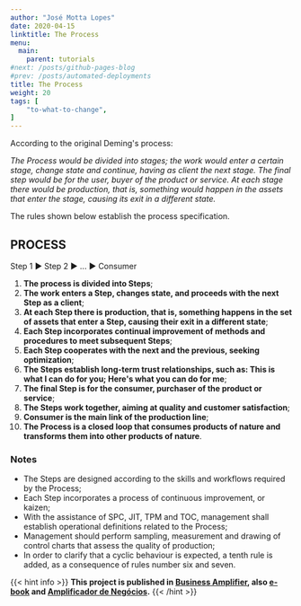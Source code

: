 ```yaml
---
author: "José Motta Lopes"
date: 2020-04-15
linktitle: The Process
menu:
  main:
    parent: tutorials
#next: /posts/github-pages-blog
#prev: /posts/automated-deployments
title: The Process
weight: 20
tags: [
    "to-what-to-change",
]
---
```

According to the original Deming's process:

*The Process would be divided into stages; the work would enter a certain stage, change state and continue, having as client the next stage. The final step would be for the user, buyer of the product or service. At each stage there would be production, that is, something would happen in the assets that enter the stage, causing its exit in a different state.*

The rules shown below establish the process specification.

## PROCESS

Step 1 ► Step 2 ► ... ► Consumer

1. **The process is divided into Steps**;
2. **The work enters a Step, changes state, and proceeds with the next Step as a client**;
3. **At each Step there is production, that is, something happens in the set of assets that enter a Step, causing their exit in a different state**;
4. **Each Step incorporates continual improvement of methods and procedures to meet subsequent Steps**;
5. **Each Step cooperates with the next and the previous, seeking optimization**;
6. **The Steps establish long-term trust relationships, such as: This is what I can do for you; Here's what you can do for me**;
7. **The final Step is for the consumer, purchaser of the product or service**;
8. **The Steps work together, aiming at quality and customer satisfaction**;
9. **Consumer is the main link of the production line**;
10. **The Process is a closed loop that consumes products of nature and transforms them into other products of nature**.

### Notes

- The Steps are designed according to the skills and workflows required by the Process;
- Each Step incorporates a process of continuous improvement, or kaizen;
- With the assistance of SPC, JIT, TPM and TOC, management shall establish operational definitions related to the Process;
- Management should perform sampling, measurement and drawing of control charts that assess the quality of production;
- In order to clarify that a cyclic behaviour is expected, a tenth rule is added, as a consequence of rules number six and seven.

{{< hint info >}}
**This project is published in [Business Amplifier](https://www.amazon.com/Business-Amplifier-M-Sc-Motta-Lopes/dp/B083XGK14Q), also [e-book](https://www.amazon.com/Business-Amplifier-Jose-Motta-Lopes-ebook-dp-B086L6V6QY/dp/B086L6V6QY/) and [Amplificador de Negócios](https://www.amazon.com/M-Sc-Jose-Motta-Lopes/dp/8592301009).**
{{< /hint >}}

